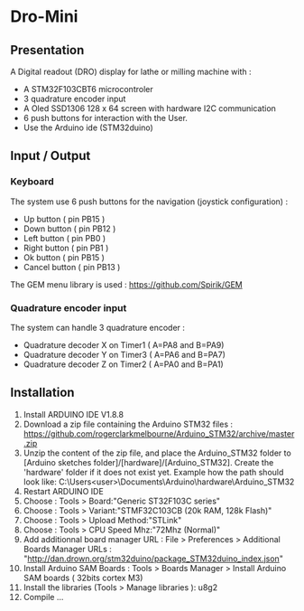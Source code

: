 # Dro-Mini
## Presentation
A Digital readout (DRO) display for lathe or milling machine with :
- A STM32F103CBT6 microcontroler
- 3 quadrature encoder input
- A Oled SSD1306 128 x 64 screen with hardware I2C communication
- 6 push buttons for interaction with the User. 
- Use the Arduino ide (STM32duino)

## Input / Output
### Keyboard
The system use 6 push buttons for the navigation (joystick configuration) : 
- Up button ( pin PB15 )
- Down button ( pin PB12 )
- Left button ( pin PB0 ) 
- Right button ( pin PB1 )
- Ok button ( pin PB15 )
- Cancel button ( pin PB13 )

The GEM menu library is used  : https://github.com/Spirik/GEM

### Quadrature encoder input
The system can handle 3 quadrature encoder : 
- Quadrature decoder X on Timer1 ( A=PA8 and B=PA9)
- Quadrature decoder Y on Timer3 ( A=PA6 and B=PA7)
- Quadrature decoder Z on Timer2 ( A=PA0 and B=PA1)


## Installation
1. Install ARDUINO IDE V1.8.8
2. Download a zip file containing the Arduino STM32 files : https://github.com/rogerclarkmelbourne/Arduino_STM32/archive/master.zip
3. Unzip the content of the zip file, and place the Arduino_STM32 folder to [Arduino sketches folder]/[hardware]/[Arduino_STM32]. 
Create the 'hardware' folder if it does not exist yet.
Example how the path should look like: C:\Users\<user>\Documents\Arduino\hardware\Arduino_STM32  
4. Restart ARDUINO IDE
5. Choose : Tools > Board:"Generic ST32F103C series"
6. Choose : Tools > Variant:"STMF32C103CB (20k RAM, 128k Flash)"
7. Choose : Tools > Upload Method:"STLink"
8. Choose : Tools > CPU Speed Mhz:"72Mhz (Normal)"
9. Add additionnal board manager URL : File > Preferences > Additional Boards Manager URLs : "http://dan.drown.org/stm32duino/package_STM32duino_index.json"
10. Install Arduino SAM Boards : Tools > Boards Manager > Install Arduino SAM boards ( 32bits cortex M3)
11. Install the libraries (Tools > Manage libraries ): u8g2 
12. Compile ...